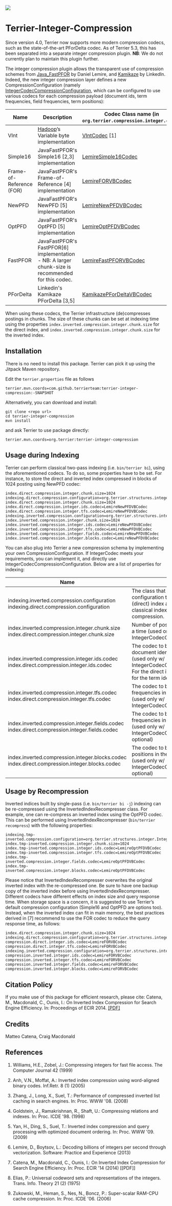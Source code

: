 [![](https://jitpack.io/v/terrierteam/terrier-integer-compression.svg)](https://jitpack.io/#terrierteam/terrier-integer-compression)

# Terrier-Integer-Compression

Since version 4.0, Terrier now supports more modern compression codecs, such as the state-of-the-art PForDelta codec. As of Terrier 5.3, this has been separated into a separate integer compression plugin. **NB**: We do not currently plan to maintain this plugin further.

The integer compression plugin allows the transparent use of compression schemes from [Java\_FastPFOR](https://github.com/lemire/FastPFOR) by Daniel Lemire, and [Kamikaze](http://data.linkedin.com/opensource/kamikaze) by LinkedIn. Indeed, the new integer compression layer defines a new CompressionConfiguration (namely [IntegerCodecCompressionConfiguration](http://terrier.org/docs/v5.2/javadoc/org/terrier/structures/integer/IntegerCodecCompressionConfiguration.html), which can be configured to use various codecs for each compression payload (document ids, term frequencies, field frequencies, term positions):

|**Name**|**Description**|**Codec Class name (in `org.terrier.compression.integer.codec`)**|
|--|--|--|
|VInt|[Hadoop](http://hadoop.apache.org)’s Variable byte implementation|[VIntCodec](http://terrier.org/docs/v5.2/javadoc/org/terrier/compression/integer/codec/VIntCodec.html) [1]|
|Simple16| JavaFastPFOR's Simple16 [2,3] implementation| [LemireSimple16Codec](http://terrier.org/docs/v5.2/javadoc/org/terrier/compression/integer/codec/LemireSimple16Codec.html)|
|Frame-of-Reference (FOR)|JavaFastPFOR's Frame-of-Reference [4] implementation|[LemireFORVBCodec](http://terrier.org/docs/v5.2/javadoc/org/terrier/compression/integer/codec/LemireFORVBCodec.html)|
|NewPFD|JavaFastPFOR's NewPFD [5] implementation|[LemireNewPFDVBCodec](http://terrier.org/docs/v5.2/javadoc/org/terrier/compression/integer/codec/LemireNewPFDVBCodec.html)|
|OptPFD|JavaFastPFOR's OptPFD [5]</span> implementation|[LemireOptPFDVBCodec](http://terrier.org/docs/v5.2/javadoc/org/terrier/compression/integer/codec/LemireOptPFDVBCodec.html)|
|FastPFOR|JavaFastPFOR's FastPFOR[6] implementation - NB: A larger chunk-size is recommended for this codec.|[LemireFastPFORVBCodec](http://terrier.org/docs/v5.2/javadoc/org/terrier/compression/integer/codec/LemireFastPFORVBCodec.html)|
|PForDelta|Linkedin's Kamikaze PForDelta [3,5]|[KamikazePForDeltaVBCodec](http://terrier.org/docs/v5.2/javadoc/org/terrier/compression/integer/codec/KamikazePForDeltaVBCodec.html)|

When using these codecs, the Terrier infrastructure (de)compresses postings in chunks. The size of these chunks can be set at indexing time using the properties `index.inverted.compression.integer.chunk.size` for the direct index, and `index.inverted.compression.integer.chunk.size` for the inverted index.

## Installation

There is no need to install this package. Terrier can pick it up using the Jitpack Maven repository.

Edit the `terrier.properties` file as follows

    terrier.mvn.coords=com.github.terrierteam:terrier-integer-compression:-SNAPSHOT

Alternatively, you can download and install:

    git clone <repo url>
    cd terrier-integer-compression
    mvn install

and ask Terrier to use package directly:

    terrier.mvn.coords=org.terrier:terrier-integer-compression

## Usage during Indexing


Terrier can perform classical two-pass indexing (i.e. `bin/terrier bi`), using the aforementioned codecs. To do so, some properties have to be set. For instance, to store the direct and inverted index compressed in blocks of 1024 posting using NewPFD codec:

    index.direct.compression.integer.chunk.size=1024
    indexing.direct.compression.configuration=org.terrier.structures.integer.IntegerCodecCompressionConfiguration
    index.direct.compression.integer.chunk.size=1024
    index.direct.compression.integer.ids.codec=LemireNewPFDVBCodec
    index.direct.compression.integer.tfs.codec=LemireNewPFDVBCodec
    indexing.inverted.compression.configuration=org.terrier.structures.integer.IntegerCodecCompressionConfiguration
    index.inverted.compression.integer.chunk.size=1024
    index.inverted.compression.integer.ids.codec=LemireNewPFDVBCodec
    index.inverted.compression.integer.tfs.codec=LemireNewPFDVBCodec
    index.inverted.compression.integer.fields.codec=LemireNewPFDVBCodec
    index.inverted.compression.integer.blocks.codec=LemireNewPFDVBCodec

You can also plug into Terrier a new compression schema by implementing your own CompressionConfiguration. If IntegerCodec meets your requirements, you can implement it, and directly use IntegerCodecCompressionConfiguration. Below are a list of properties for indexing:

|**Name**|**Description**|**Values**|
|--|--|--|
|indexing.inverted.compression.configuration indexing.direct.compression.configuration|The class that defines the compression configuration to be used on the inverted (direct) index at indexing time. Only classical indexing supports pluggable compression.|org.terrier.structures.indexing.CompressionFactory$BitCompressionConfiguration (default); org.terrier.structures.integer.IntegerCodecCompressionConfiguration|
|index.inverted.compression.integer.chunk.size index.direct.compression.integer.chunk.size|Number of postings to be compressed at a time (used only w/ IntegerCodecCompressionConfiguration)|integer (default: 1024)|
|index.inverted.compression.integer.ids.codec index.direct.compression.integer.ids.codec |The codec to be used to compress document identifiers in the inverted index (used only w/ IntegerCodecCompressionConfiguration). For the direct index, the codec to be used for the term identifiers.|See codecs table|
|index.inverted.compression.integer.tfs.codec index.direct.compression.integer.tfs.codec | The codec to be used to compress term frequencies in the inverted (direct) index (used only w/ IntegerCodecCompressionConfiguration)| " |
|index.inverted.compression.integer.fields.codec index.direct.compression.integer.fields.codec|The codec to be used to compress field frequencies in the inverted (direct) index (used only w/ IntegerCodecCompressionConfiguration, optional)|"|
|index.inverted.compression.integer.blocks.codec index.direct.compression.integer.blocks.codec | The codec to be used to compress term positions in the inverted (direct) index (used only w/ IntegerCodecCompressionConfiguration, optional) |"|


## Usage by Recompression


Inverted indices built by single-pass (i.e. `bin/terrier bi -j`) indexing can be re-compressed using the InvertedIndexRecompresser class. For example, one can re-compress an inverted index using the OptPFD codec. This can be performed using InvertedIndexRecompresser (`bin/terrier recompress`) with the following properties:

    indexing.tmp-inverted.compression.configuration=org.terrier.structures.integer.IntegerCodecCompressionConfiguration
    index.tmp-inverted.compression.integer.chunk.size=1024
    index.tmp-inverted.compression.integer.ids.codec=LemireOptPFDVBCodec
    index.tmp-inverted.compression.integer.tfs.codec=LemireOptPFDVBCodec
    index.tmp-inverted.compression.integer.fields.codec=LemireOptPFDVBCodec
    index.tmp-inverted.compression.integer.blocks.codec=LemireOptPFDVBCodec

Please notice that InvertedIndexRecompresser overwrites the original inverted index with the re-compressed one. Be sure to have one backup copy of the inverted index before using InvertedIndexRecompresser. Different codecs have different effects on index size and query response time. When storage space is a concern, it is suggested to use Terrier’s default compression configuration (Simple16 and OptPFD are options too). Instead, when the inverted index can fit in main memory, the best practices derived in [7] recommend to use the FOR codec to reduce the query response time, as follows:

    index.direct.compression.integer.chunk.size=1024
    indexing.direct.compression.configuration=org.terrier.structures.integer.IntegerCodecCompressionConfiguration
    compression.direct.integer.ids.codec=LemireFORVBCodec
    compression.direct.integer.tfs.codec=LemireFORVBCodec
    indexing.inverted.compression.configuration=org.terrier.structures.integer.IntegerCodecCompressionConfiguration
    compression.inverted.integer.ids.codec=LemireFORVBCodec
    compression.inverted.integer.tfs.codec=LemireFORVBCodec
    compression.inverted.integer.fields.codec=LemireFORVBCodec
    compression.inverted.integer.blocks.codec=LemireFORVBCodec

## Citation Policy


If you make use of this package for efficient research, please cite: Catena, M., Macdonald, C., Ounis, I.: On Inverted Index Compression for Search Engine Efficiency. In: Proceedings of ECIR 2014. [[PDF]](http://www.dcs.gla.ac.uk/~craigm/publications/catena14compression.pdf)

## Credits

Matteo Catena, Craig Macdonald

## References

1.  Williams, H.E., Zobel, J.: Compressing integers for fast file access. The Computer Journal 42 (1999)

2.  Anh, V.N., Moffat, A.: Inverted index compression using word-aligned binary codes. Inf.Retr. 8 (1) (2005)

3.  Zhang, J., Long, X., Suel, T.: Performance of compressed inverted list caching in search engines. In: Proc. WWW '08. (2008)

4.  Goldstein, J., Ramakrishnan, R., Shaft, U.: Compressing relations and indexes. In: Proc. ICDE '98. (1998)

5.  Yan, H., Ding, S., Suel, T.: Inverted index compression and query processing with optimized document ordering. In: Proc. WWW '09. (2009)

6.  Lemire, D., Boytsov, L.: Decoding billions of integers per second through vectorization. Software: Practice and Experience (2013)

7.  Catena, M., Macdonald, C., Ounis, I.: On Inverted Index Compression for Search Engine Efficiency. In: Proc. ECIR '14 (2014) [[PDF]]

8.  Elias, P.: Universal codeword sets and representations of the integers. Trans. Info. Theory 21 (2) (1975)

9.  Zukowski, M., Heman, S., Nes, N., Boncz, P.: Super-scalar RAM-CPU cache compression. In: Proc. ICDE '06. (2006)

